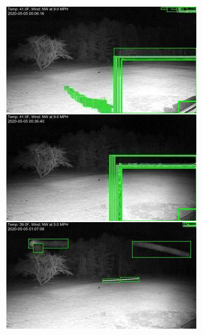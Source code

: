 ![20200505-000616-003621](in/20200505/20200505-000616-003621_0_.jpg)
![20200505-003626-010631](in/20200505/20200505-003626-010631_0_.jpg)
![20200505-010636-013641](in/20200505/20200505-010636-013641_0_.jpg)
